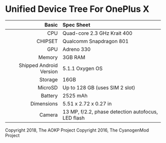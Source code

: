 Unified Device Tree For OnePlus X
==================================

Basic   | Spec Sheet
-------:|:-------------------------
CPU     | Quad-core 2.3 GHz Krait 400
CHIPSET | Qualcomm Snapdragon 801
GPU     | Adreno 330
Memory  | 3GB RAM
Shipped Android Version | 5.1.1 Oxygen OS
Storage | 16GB
MicroSD | Up to 128 GB (uses SIM 2 slot)
Battery | 2525 mAh
Dimensions | 5.51 x 2.72 x 0.27 in
Camera  | 13 MP, f/2.2, phase detection autofocus, LED flash

Copyright 2018, The AOKP Project
Copyright 2016, The CyanogenMod Project
